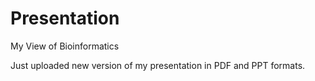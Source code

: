 # Presentation
My View of Bioinformatics

Just uploaded new version of my presentation in PDF and PPT formats.
